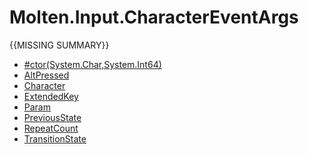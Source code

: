 ﻿  
# Molten.Input.CharacterEventArgs
{{MISSING SUMMARY}}
  
*  [#ctor(System.Char,System.Int64)](docs/Molten.Input/Molten/Input/CharacterEventArgs/#ctor.md)  
*  [AltPressed](docs/Molten.Input/Molten/Input/CharacterEventArgs/AltPressed.md)  
*  [Character](docs/Molten.Input/Molten/Input/CharacterEventArgs/Character.md)  
*  [ExtendedKey](docs/Molten.Input/Molten/Input/CharacterEventArgs/ExtendedKey.md)  
*  [Param](docs/Molten.Input/Molten/Input/CharacterEventArgs/Param.md)  
*  [PreviousState](docs/Molten.Input/Molten/Input/CharacterEventArgs/PreviousState.md)  
*  [RepeatCount](docs/Molten.Input/Molten/Input/CharacterEventArgs/RepeatCount.md)  
*  [TransitionState](docs/Molten.Input/Molten/Input/CharacterEventArgs/TransitionState.md)